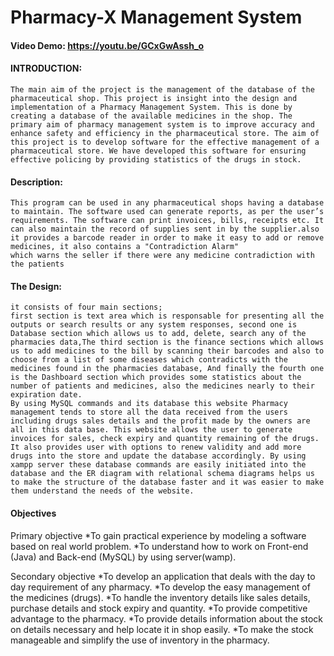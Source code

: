 # Pharmacy-X Management System
#### Video Demo:  <https://youtu.be/GCxGwAssh_o>

#### INTRODUCTION:

    The main aim of the project is the management of the database of the pharmaceutical shop. This project is insight into the design and implementation of a Pharmacy Management System. This is done by creating a database of the available medicines in the shop. The primary aim of pharmacy management system is to improve accuracy and enhance safety and efficiency in the pharmaceutical store. The aim of this project is to develop software for the effective management of a pharmaceutical store. We have developed this software for ensuring effective policing by providing statistics of the drugs in stock.
#### Description:
    This program can be used in any pharmaceutical shops having a database to maintain. The software used can generate reports, as per the user’s requirements. The software can print invoices, bills, receipts etc. It can also maintain the record of supplies sent in by the supplier.also it provides a barcode reader in order to make it easy to add or remove medicines, it also contains a "Contradiction Alarm"
    which warns the seller if there were any medicine contradiction with the patients
#### The Design:
    it consists of four main sections;
    first section is text area which is responsable for presenting all the outputs or search results or any system responses, second one is Database section which allows us to add, delete, search any of the pharmacies data,The third section is the finance sections which allows us to add medicines to the bill by scanning their barcodes and also to choose from a list of some diseases which contradicts with the medicines found in the pharmacies database, And finally the fourth one is the Dashboard section which provides some statistics about the number of patients and medicines, also the medicines nearly to their expiration date.
    By using MySQL commands and its database this website Pharmacy management tends to store all the data received from the users including drugs sales details and the profit made by the owners are all in this data base. This website allows the user to generate invoices for sales, check expiry and quantity remaining of the drugs. It also provides user with options to renew validity and add more drugs into the store and update the database accordingly. By using xampp server these database commands are easily initiated into the database and the ER diagram with relational schema diagrams helps us to make the structure of the database faster and it was easier to make them understand the needs of the website.

#### Objectives
Primary objective
	*To gain practical experience by modeling a software based on real world problem.
	*To understand how to work on Front-end (Java) and Back-end (MySQL) by using server(wamp).

Secondary objective
	*To develop an application that deals with the day to day requirement of any pharmacy.
	*To develop the easy management of the medicines (drugs).
	*To handle the inventory details like sales details, purchase details and stock expiry and quantity.
	*To provide competitive advantage to the pharmacy.
	*To provide details information about the stock on details necessary and help locate it in shop easily.
	*To make the stock manageable and simplify the use of inventory in the pharmacy.
